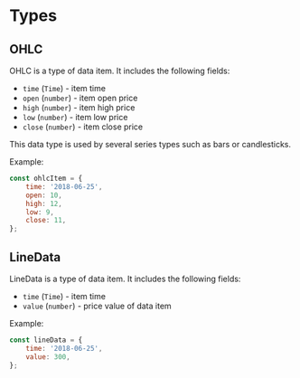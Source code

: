 # Types

## OHLC

OHLC is a type of data item. It includes the following fields:

- `time` (`Time`) - item time
- `open` (`number`) - item open price
- `high` (`number`) - item high price
- `low` (`number`) - item low price
- `close` (`number`) - item close price

This data type is used by several series types such as bars or candlesticks.

Example:

```js
const ohlcItem = {
    time: '2018-06-25',
    open: 10,
    high: 12,
    low: 9,
    close: 11,
};
```

## LineData

LineData is a type of data item. It includes the following fields:

- `time` (`Time`) - item time
- `value` (`number`) - price value of data item

Example:

```js
const lineData = {
    time: '2018-06-25',
    value: 300,
};
```
